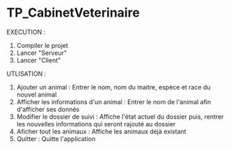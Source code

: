 # TP_CabinetVeterinaire

EXECUTION :
1. Compiler le projet
2. Lancer "Serveur"
3. Lancer "Client"

UTLISATION :
1. Ajouter un animal : Entrer le nom, nom du maitre, espèce et race du nouvel animal
2. Afficher les informations d'un animal : Entrer le nom de l'animal afin d'afficher ses donnés
3. Modifier le dossier de suivi : Affiche l'état actuel du dossier puis, rentrer les nouvelles informations qui seront rajouté au dossier
4. Aficher tout les animaux : Affiche les animaux déjà existant
5. Quitter : Quitte l'application
